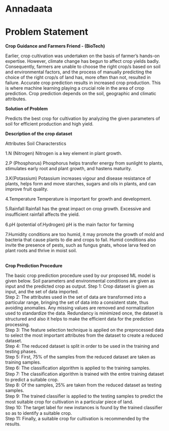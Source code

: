 # Annadaata

# Problem Statement
**Crop Guidance and Farmers Friend - (BioTech)**

Earlier, crop cultivation was undertaken on the basis of farmer’s hands-on expertise.  However,  climate  change  has begun to affect crop yields badly. Consequently, farmers are unable to choose  the right  crop/s  based  on  soil  and  environmental  factors,  and  the process of manually predicting the choice of the right crop/s of land has, more often than not, resulted in failure.  Accurate crop prediction  results  in  increased  crop  production.  This  is  where machine learning playing a crucial role in the area of crop prediction. Crop prediction depends on the soil, geographic  and climatic attributes.

**Solution of Problem**

Predicts the best crop for cultivation by analyzing the given parameters of soil for efficient production and high yield.

**Description  of the  crop dataset**

Attributes						Soil Characterstics

1.N (Nitrogen)	Nitrogen is  a key  element in  plant growth. <br/>

2.P (Phosphorus) Phosphorus helps  transfer energy from sunlight  to plants, stimulates  early root and  plant growth, and  hastens maturity. <br/>

3.K(Potassium) Potassium increases vigour and disease resistance of plants, helps form and move starches, 
										sugars and  oils in  plants, and  can improve fruit  quality. <br/>

4.Temperature	Temperature is  important for  growth and  development. <br/>

5.Rainfall	Rainfall has the great impact on crop growth.  Excessive and insuﬃcient rainfall aﬀects the yield. <br/>

6.pH (potential of.Hydrogen)  pH is  the main  factor for  farming <br/>

7.Humidity 	 conditions are too humid, it may promote the growth of mold and bacteria that cause plants to die and crops to fail. 
Humid conditions also invite the presence of pests, such as fungus gnats, whose larva feed on plant roots and thrive in moist soil. <br/>
<br/>
                      

**Crop Prediction Procedure**

The basic crop prediction procedure used by our proposed ML model is given below. Soil parameters and environmental 
conditions are given as input and the predicted crop as output.
Step 1: Crop dataset is given as input, and the set of data imported. <br/>
Step 2:  The attributes used in the set of data  are transformed into  a particular range, 
bringing  the  set of data  into  a consistent  state,  thus avoiding anomalies.  Any  missing 
values  are  removed  and  normalization  used  to  standardize  the  data.  Redundancy  is 
minimized  once,  the  dataset  is structured  and  also  it  helps to  make  the eﬃcient  data 
for the prediction processing. <br/>
Step 3: The feature selection technique is applied on the preprocessed data to select the 
most important attributes from the dataset  to create a reduced dataset. <br/>
Step  4:  The reduced  dataset  is split  in  order to  be  used in  the  training and  testing 
phases. <br/>
Step  5:  First,  75%  of  the  samples  from  the  reduced  dataset  are  taken  as  training 
samples. <br/>
Step 6: The classiﬁcation algorithm is applied to the training samples. <br/>
Step 7: The classiﬁcation algorithm is trained with the entire training dataset to predict 
a suitable crop. <br/>
Step 8: Of the samples, 25% are taken from the reduced dataset as testing samples. <br/>
Step  9: The  trained  classiﬁer  is  applied  to  the testing  samples  to  predict  the  most 
suitable crop for cultivation in a particular piece of land. <br/>
Step 10: The target label for  new  instances  is  found  by  the trained classiﬁer so as to 
identify a suitable crop. <br/>
Step 11: Finally, a suitable crop  for cultivation is recommended by the results. <br/>
